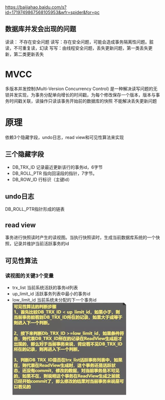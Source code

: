 https://baijiahao.baidu.com/s?id=1719749867568105953&wfr=spider&for=pc
## 数据库并发会出现的问题
读读： 不存在安全问题
读写：存在安全问题，可能会造成事务隔离性问题。脏读，不可重复读，幻读
写写：由线程安全问题，丢失更新问题，第一类丢失更新，第二类更新丢失

# MVCC
多版本并发控制(Multi-Version Concurrency Control)
是一种解决读写问题的无锁并发实现，为事务分配单向增长的时间戳，为每个修改保存一个版本，版本与事务时间戳关联，读操作只读该事务开始前的数据库的快照
不能解决丢失更新问题
# 原理
依赖3个隐藏字段，undo日志，read view和可见性算法来实现
## 三个隐藏字段
- DB_TRX_ID 记录最近更新该行的事务id，6字节
- DB_ROLL_PTR 指向回滚段的指针，7字节。
- DB_ROW_ID 行标识（主键id）

## undo日志
DB_ROLL_PTR指针形成的链表

## read view
事务进行快照读时产生的读视图。当执行快照读时，生成当前数据库系统的一个快照，记录并维护当前活跃事务的id

## 可见性算法
### 读视图的关键3个变量
- trx_list 当前系统活跃的事务id列表
- up_limit_id 活跃事务列表中最小的事务id
- low_limit_id 当前系统未分配的下一个事务id
![img_3.png](img_3.png)